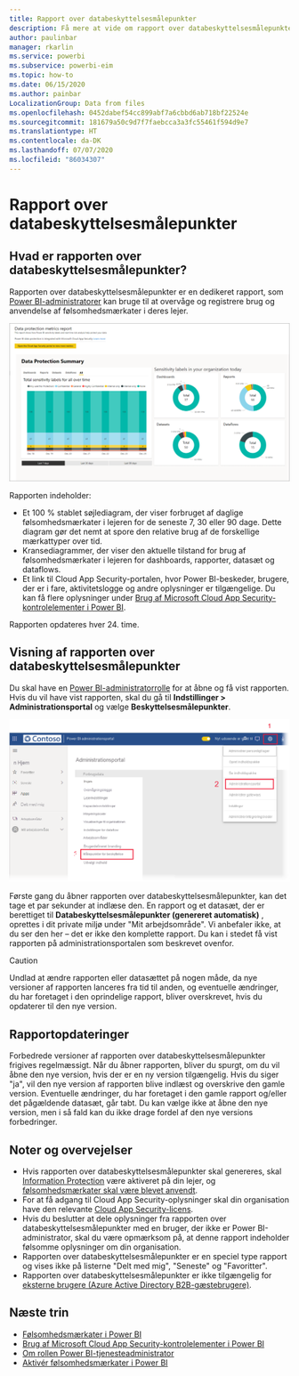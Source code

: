 ```yaml
---
title: Rapport over databeskyttelsesmålepunkter
description: Få mere at vide om rapport over databeskyttelsesmålepunkter
author: paulinbar
manager: rkarlin
ms.service: powerbi
ms.subservice: powerbi-eim
ms.topic: how-to
ms.date: 06/15/2020
ms.author: painbar
LocalizationGroup: Data from files
ms.openlocfilehash: 0452dabef54cc899abf7a6cbbd6ab718bf22524e
ms.sourcegitcommit: 181679a50c9d7f7faebcca3a3fc55461f594d9e7
ms.translationtype: HT
ms.contentlocale: da-DK
ms.lasthandoff: 07/07/2020
ms.locfileid: "86034307"
---
```

# <a name="data-protection-metrics-report"></a>Rapport over databeskyttelsesmålepunkter

## <a name="what-is-the-data-protection-metrics-report"></a>Hvad er rapporten over databeskyttelsesmålepunkter?
Rapporten over databeskyttelsesmålepunkter er en dedikeret rapport, som [Power BI-administratorer](../service-admin-role.md) kan bruge til at overvåge og registrere brug og anvendelse af følsomhedsmærkater i deres lejer.

![Rapport over databeskyttelsesmålepunkter](./media/service-security-data-protection-metrics-report/protection-metrics-seven-days-1.png)
 
Rapporten indeholder:
* Et 100 % stablet søjlediagram, der viser forbruget af daglige følsomhedsmærkater i lejeren for de seneste 7, 30 eller 90 dage. Dette diagram gør det nemt at spore den relative brug af de forskellige mærkattyper over tid.
* Kransediagrammer, der viser den aktuelle tilstand for brug af følsomhedsmærkater i lejeren for dashboards, rapporter, datasæt og dataflows.
* Et link til Cloud App Security-portalen, hvor Power BI-beskeder, brugere, der er i fare, aktivitetslogge og andre oplysninger er tilgængelige. Du kan få flere oplysninger under [Brug af Microsoft Cloud App Security-kontrolelementer i Power BI](./service-security-using-microsoft-cloud-app-security-controls.md).

Rapporten opdateres hver 24. time.

## <a name="viewing-the-data-protection-metrics-report"></a>Visning af rapporten over databeskyttelsesmålepunkter

Du skal have en [Power BI-administratorrolle](../service-admin-role.md) for at åbne og få vist rapporten.
Hvis du vil have vist rapporten, skal du gå til **Indstillinger > Administrationsportal** og vælge **Beskyttelsesmålepunkter**.

![administrationsportal til beskyttelsesmålepunkter](./media/service-security-data-protection-metrics-report/protection-metrics-admin-portal.png)
 
 
Første gang du åbner rapporten over databeskyttelsesmålepunkter, kan det tage et par sekunder at indlæse den. En rapport og et datasæt, der er berettiget til **Databeskyttelsesmålepunkter (genereret automatisk)** , oprettes i dit private miljø under "Mit arbejdsområde". Vi anbefaler ikke, at du ser den her – det er ikke den komplette rapport. Du kan i stedet få vist rapporten på administrationsportalen som beskrevet ovenfor.

> [!CAUTION]
> Undlad at ændre rapporten eller datasættet på nogen måde, da nye versioner af rapporten lanceres fra tid til anden, og eventuelle ændringer, du har foretaget i den oprindelige rapport, bliver overskrevet, hvis du opdaterer til den nye version.

## <a name="report-updates"></a>Rapportopdateringer

Forbedrede versioner af rapporten over databeskyttelsesmålepunkter frigives regelmæssigt. Når du åbner rapporten, bliver du spurgt, om du vil åbne den nye version, hvis der er en ny version tilgængelig. Hvis du siger "ja", vil den nye version af rapporten blive indlæst og overskrive den gamle version. Eventuelle ændringer, du har foretaget i den gamle rapport og/eller det pågældende datasæt, går tabt. Du kan vælge ikke at åbne den nye version, men i så fald kan du ikke drage fordel af den nye versions forbedringer. 
## <a name="notes-and-considerations"></a>Noter og overvejelser
* Hvis rapporten over databeskyttelsesmålepunkter skal genereres, skal [Information Protection](./service-security-enable-data-sensitivity-labels.md) være aktiveret på din lejer, og [følsomhedsmærkater skal være blevet anvendt](./service-security-apply-data-sensitivity-labels.md). 
* For at få adgang til Cloud App Security-oplysninger skal din organisation have den relevante [Cloud App Security-licens](https://docs.microsoft.com/power-bi/admin/service-security-using-microsoft-cloud-app-security-controls#microsoft-cloud-app-security-licensing).
* Hvis du beslutter at dele oplysninger fra rapporten over databeskyttelsesmålepunkter med en bruger, der ikke er Power BI-administrator, skal du være opmærksom på, at denne rapport indeholder følsomme oplysninger om din organisation.
* Rapporten over databeskyttelsesmålepunkter er en speciel type rapport og vises ikke på listerne "Delt med mig", "Seneste" og "Favoritter".
* Rapporten over databeskyttelsesmålepunkter er ikke tilgængelig for [eksterne brugere (Azure Active Directory B2B-gæstebrugere)](../service-admin-azure-ad-b2b.md).
## <a name="next-steps"></a>Næste trin
* [Følsomhedsmærkater i Power BI](./service-security-sensitivity-label-overview.md)
* [Brug af Microsoft Cloud App Security-kontrolelementer i Power BI](service-security-using-microsoft-cloud-app-security-controls.md)
* [Om rollen Power BI-tjenesteadministrator](service-admin-role.md)
* [Aktivér følsomhedsmærkater i Power BI](service-security-enable-data-sensitivity-labels.md)